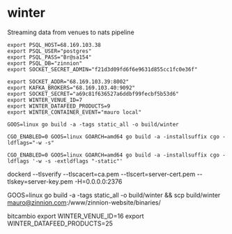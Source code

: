 # winter

Streaming data from venues to nats pipeline

```
export PSQL_HOST=68.169.103.38
export PSQL_USER="postgres"
export PSQL_PASS="Br@sa154"
export PSQL_DB="zinnion"
export SOCKET_SECRET_ADMIN="f21d3d09fd6f6e9631d855cc1fc0e36f"

export SOCKET_ADDR="68.169.103.39:8002"
export KAFKA_BROKERS="68.169.103.40:9092"
export SOCKET_SECRET="a69c81f636527a6ddbf99fecbf5b53d6"
export WINTER_VENUE_ID=7
export WINTER_DATAFEED_PRODUCTS=9
export WINTER_CONTAINER_EVENT="mauro local"

```

```
GOOS=linux go build -a -tags static_all -o build/winter

CGO_ENABLED=0 GOOS=linux GOARCH=amd64 go build -a -installsuffix cgo -ldflags="-w -s"

CGO_ENABLED=0 GOOS=linux GOARCH=amd64 go build -a -installsuffix cgo -ldflags '-w -s -extldflags "-static"'
```

dockerd --tlsverify --tlscacert=ca.pem --tlscert=server-cert.pem --tlskey=server-key.pem -H=0.0.0.0:2376

GOOS=linux go build -a -tags static_all -o build/winter && scp build/winter mauro@zinnion.com:/www/zinnion-website/binaries/

bitcambio
export WINTER_VENUE_ID=16
export WINTER_DATAFEED_PRODUCTS=25
